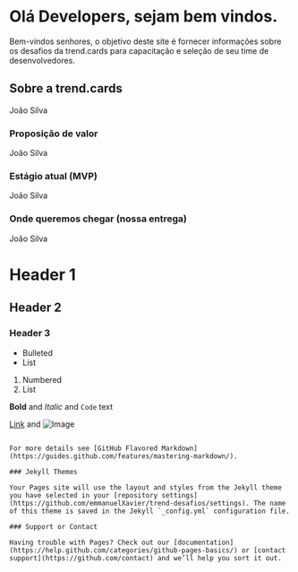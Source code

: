# Olá Developers, sejam bem vindos.

Bem-vindos senhores, o objetivo deste site é fornecer informações sobre os desafios da trend.cards para capacitação e seleção de seu time de desenvolvedores.

## Sobre a trend.cards
João Silva

### Proposição de valor
João Silva

### Estágio atual (MVP)
João Silva

### Onde queremos chegar (nossa entrega)
João Silva

# Header 1
## Header 2
### Header 3

- Bulleted
- List

1. Numbered
2. List

**Bold** and _Italic_ and `Code` text

[Link](url) and ![Image](src)
```

For more details see [GitHub Flavored Markdown](https://guides.github.com/features/mastering-markdown/).

### Jekyll Themes

Your Pages site will use the layout and styles from the Jekyll theme you have selected in your [repository settings](https://github.com/emmanuelXavier/trend-desafios/settings). The name of this theme is saved in the Jekyll `_config.yml` configuration file.

### Support or Contact

Having trouble with Pages? Check out our [documentation](https://help.github.com/categories/github-pages-basics/) or [contact support](https://github.com/contact) and we’ll help you sort it out.
